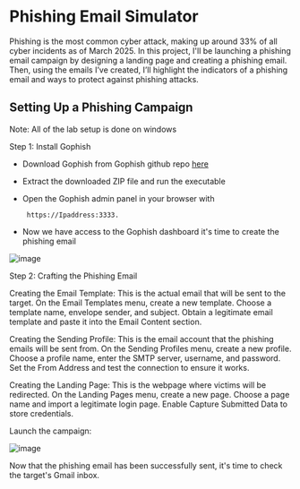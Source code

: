 # Phishing Email Simulator
Phishing is the most common cyber attack, making up around 33% of all cyber incidents as of March 2025. In this project, I'll be launching a phishing email campaign by designing a landing page and creating a phishing email. Then, using the emails I’ve created, I’ll highlight the indicators of a phishing email and ways to protect against phishing attacks.

## Setting Up a Phishing Campaign
Note: All of the lab setup is done on windows

Step 1: Install Gophish
- Download Gophish from Gophish github repo [here](https://github.com/gophish/gophish)

- Extract the downloaded ZIP file and run the executable

- Open the Gophish admin panel in your browser with

       https://Ipaddress:3333.
- Now we have access to the Gophish dashboard it's time to create the phishing email

![image](https://github.com/user-attachments/assets/58015910-58fe-4bad-9a4f-fb67f454ffaa)

Step 2: Crafting the Phishing Email

Creating the Email Template: This is the actual email that will be sent to the target. On the Email Templates menu, create a new template. Choose a template name, envelope sender, and subject. Obtain a legitimate email template and paste it into the Email Content section.

Creating the Sending Profile: This is the email account that the phishing emails will be sent from. On the Sending Profiles menu, create a new profile. Choose a profile name, enter the SMTP server, username, and password. Set the From Address and test the connection to ensure it works.

Creating the Landing Page: This is the webpage where victims will be redirected. On the Landing Pages menu, create a new page. Choose a page name and import a legitimate login page. Enable Capture Submitted Data to store credentials.

Launch the campaign:

![image](https://github.com/user-attachments/assets/518ed824-7145-40ca-909c-95c2bcc8504e)

Now that the phishing email has been successfully sent, it's time to check the target's Gmail inbox.

